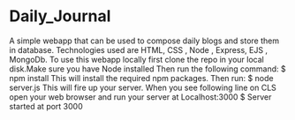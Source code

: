 # Daily_Journal

A simple webapp that can be used to compose daily blogs and store them in database. Technologies used are HTML, CSS , Node , Express, EJS , MongoDb.
To use this webapp locally first clone the repo in your local disk.Make sure you have Node installed
Then run the following command:
$ npm install
This will install the required npm packages.
Then run:
$ node server.js 
This will fire up your server.
When you see following line on CLS open your web browser and run your server at Localhost:3000
$ Server started at port 3000
